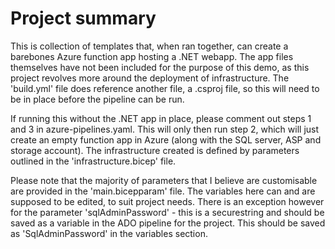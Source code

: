 # Project summary
This is collection of templates that, when ran together, can create a barebones Azure function app hosting a .NET webapp. The app files themselves have not been included for the purpose of this demo, as this project revolves more around the deployment of infrastructure. The 'build.yml' file does reference another file, a .csproj file, so this will need to be in place before the pipeline can be run.

If running this without the .NET app in place, please comment out steps 1 and 3 in azure-pipelines.yaml. This will only then run step 2, which will just create an empty function app in Azure (along with the SQL server, ASP and storage account). The infrastructure created is defined by parameters outlined in the 'infrastructure.bicep' file.

Please note that the majority of parameters that I believe are customisable are provided in the 'main.bicepparam' file. The variables here can and are supposed to be edited, to suit project needs.
There is an exception however for the parameter 'sqlAdminPassword' - this is a securestring and should be saved as a variable in the ADO pipeline for the project. This should be saved as 'SqlAdminPassword' in the variables section.
